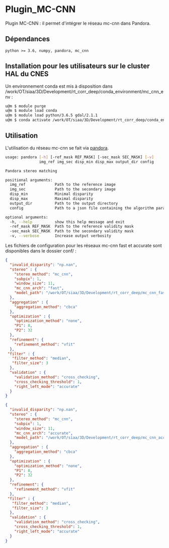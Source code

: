 # Plugin_MC-CNN

Plugin MC-CNN : il permet d'intégrer le réseau mc-cnn dans Pandora.

## Dépendances

    python >= 3.6, numpy, pandora, mc_cnn

## Installation pour les utilisateurs sur le cluster HAL du CNES

Un environnement conda est mis à disposition dans /work/OT/siaa/3D/Development/rt_corr_deep/conda_environment/mc_cnn_env :

```sh
u@m $ module purge
u@m $ module load conda
u@m $ module load python/3.6.5 gdal/2.1.1
u@m $ conda activate /work/OT/siaa/3D/Development/rt_corr_deep/conda_environment/mc_cnn_env
```

## Utilisation

L'utilisation du réseau mc-cnn se fait via [pandora](https://gitlab.cnes.fr/OutilsCommuns/CorrelateurChaine3D/pandora).

```bash
usage: pandora [-h] [-ref_mask REF_MASK] [-sec_mask SEC_MASK] [-v]
               img_ref img_sec disp_min disp_max output_dir config

Pandora stereo matching

positional arguments:
  img_ref             Path to the reference image
  img_sec             Path to the secondary image
  disp_min            Minimal disparity
  disp_max            Maximal disparity
  output_dir          Path to the output directory
  config              Path to a json file containing the algorithm parameters

optional arguments:
  -h, --help          show this help message and exit
  -ref_mask REF_MASK  Path to the reference validity mask
  -sec_mask SEC_MASK  Path to the secondary validity mask
  -v, --verbose       Increase output verbosity
```

Les fichiers de configuration pour les réseaux mc-cnn fast et accurate sont disponibles dans le dossier conf/ :

```json
{
  "invalid_disparity": "np.nan",
  "stereo" : {
    "stereo_method": "mc_cnn",
    "subpix": 1,
    "window_size": 11,
    "mc_cnn_arch": "fast",
    "model_path": "/work/OT/siaa/3D/Development/rt_corr_deep/mc_cnn_fast_without_augmentation/mc_cnn_fast_epoch13.pt"
  },
  "aggregation" : {
    "aggregation_method": "cbca"
  },
  "optimization" : {
    "optimization_method": "none",
    "P1": 8,
    "P2": 32
  },
  "refinement": {
    "refinement_method": "vfit"
  },
 "filter" : {
   "filter_method": "median",
   "filter_size": 3
  },
  "validation" : {
    "validation_method": "cross_checking",
    "cross_checking_threshold": 1,
    "right_left_mode": "accurate"
  }
}
```

```json
{
  "invalid_disparity": "np.nan",
  "stereo" : {
    "stereo_method": "mc_cnn",
    "subpix": 1,
    "window_size": 11,
    "mc_cnn_arch": "accurate",
    "model_path": "/work/OT/siaa/3D/Development/rt_corr_deep/mc_cnn_accurate_without_augmentation/mc_cnn_acc_epoch13.pt"
  },
  "aggregation" : {
    "aggregation_method": "cbca"
  },
  "optimization" : {
    "optimization_method": "none",
    "P1": 8,
    "P2": 32
  },
  "refinement": {
    "refinement_method": "vfit"
  },
 "filter" : {
   "filter_method": "median",
   "filter_size": 3
  },
  "validation" : {
    "validation_method": "cross_checking",
    "cross_checking_threshold": 1,
    "right_left_mode": "accurate"
  }
}
```
